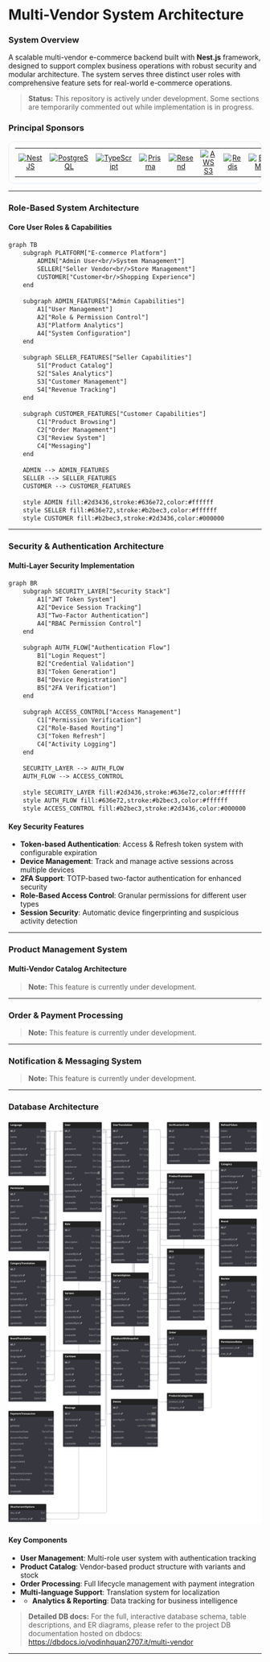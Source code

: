 # Multi-Vendor System Architecture

### System Overview

A scalable multi-vendor e-commerce backend built with **Nest.js** framework, designed to support complex business operations with robust security and modular architecture.
The system serves three distinct user roles with comprehensive feature sets for real-world e-commerce operations.

> **Status:** This repository is actively under development. Some sections are temporarily commented out while implementation is in progress.

### Principal Sponsors

<table cellpadding="8" cellspacing="0" style="border:1px solid #e6edf3;border-radius:10px;padding:12px;">
  <tr>
    <td align="center" style="vertical-align:middle;">
      <a href="https://nestjs.com" target="_blank" rel="noopener noreferrer">
        <img src="https://cdn.simpleicons.org/nestjs" width="64" alt="NestJS" style="vertical-align:middle;">
      </a>
    </td>
    <td align="center" style="vertical-align:middle;">
      <a href="https://www.postgresql.org" target="_blank" rel="noopener noreferrer">
        <img src="https://cdn.simpleicons.org/postgresql" width="64" alt="PostgreSQL" style="vertical-align:middle;">
      </a>
    </td>
    <td align="center" style="vertical-align:middle;">
      <a href="https://www.typescriptlang.org" target="_blank" rel="noopener noreferrer">
        <img src="https://cdn.simpleicons.org/typescript" width="64" alt="TypeScript" style="vertical-align:middle;">
      </a>
    </td>
    <td align="center" style="vertical-align:middle;">
      <a href="https://www.prisma.io" target="_blank" rel="noopener noreferrer">
        <img src="https://cdn.simpleicons.org/prisma" width="64" alt="Prisma" style="vertical-align:middle;">
      </a>
    </td>
    <td align="center" style="vertical-align:middle;">
      <a href="https://resend.com" target="_blank" rel="noopener noreferrer">
        <img src="https://cdn.simpleicons.org/resend" width="64" alt="Resend" style="vertical-align:middle;">
      </a>
    </td>
    <td align="center" style="vertical-align:middle;">
      <a href="https://aws.amazon.com/s3/" target="_blank" rel="noopener noreferrer">
        <img src="https://upload.wikimedia.org/wikipedia/commons/b/bc/Amazon-S3-Logo.svg" width="64" alt="AWS S3" style="vertical-align:middle;">
      </a>
    </td>
    <td align="center" style="vertical-align:middle;">
      <a href="https://redis.io" target="_blank" rel="noopener noreferrer">
        <img src="https://cdn.simpleicons.org/redis" width="64" alt="Redis" style="vertical-align:middle;">
      </a>
    </td>
    <td align="center" style="vertical-align:middle;">
      <a href="https://docs.bullmq.io" target="_blank" rel="noopener noreferrer">
        <!-- upload assets/logos/bullmq.svg then this jsDelivr link will work -->
        <img src="https://user-images.githubusercontent.com/95200/143832033-32e868df-f3b0-4251-97fb-c64809a43d36.png" width="150" alt="BullMQ" style="vertical-align:middle;">
      </a>
    </td>
    <td align="center" style="vertical-align:middle;">
      <a href="https://sepay.vn" target="_blank" rel="noopener noreferrer">
        <!-- upload assets/logos/sepay.svg then this jsDelivr link will work -->
        <img src="https://sepay.vn//assets/img/logo/sepay-blue-154x50.png" width="150" alt="Sepay" style="vertical-align:middle;">
      </a>
    </td>
  </tr>
</table>

---

### Role-Based System Architecture

#### Core User Roles & Capabilities

```mermaid
graph TB
    subgraph PLATFORM["E-commerce Platform"]
        ADMIN["Admin User<br/>System Management"]
        SELLER["Seller Vendor<br/>Store Management"]
        CUSTOMER["Customer<br/>Shopping Experience"]
    end

    subgraph ADMIN_FEATURES["Admin Capabilities"]
        A1["User Management"]
        A2["Role & Permission Control"]
        A3["Platform Analytics"]
        A4["System Configuration"]
    end

    subgraph SELLER_FEATURES["Seller Capabilities"]
        S1["Product Catalog"]
        S2["Sales Analytics"]
        S3["Customer Management"]
        S4["Revenue Tracking"]
    end

    subgraph CUSTOMER_FEATURES["Customer Capabilities"]
        C1["Product Browsing"]
        C2["Order Management"]
        C3["Review System"]
        C4["Messaging"]
    end

    ADMIN --> ADMIN_FEATURES
    SELLER --> SELLER_FEATURES
    CUSTOMER --> CUSTOMER_FEATURES

    style ADMIN fill:#2d3436,stroke:#636e72,color:#ffffff
    style SELLER fill:#636e72,stroke:#b2bec3,color:#ffffff
    style CUSTOMER fill:#b2bec3,stroke:#2d3436,color:#000000
```

---

### Security & Authentication Architecture

#### Multi-Layer Security Implementation

```mermaid
graph BR
    subgraph SECURITY_LAYER["Security Stack"]
        A1["JWT Token System"]
        A2["Device Session Tracking"]
        A3["Two-Factor Authentication"]
        A4["RBAC Permission Control"]
    end

    subgraph AUTH_FLOW["Authentication Flow"]
        B1["Login Request"]
        B2["Credential Validation"]
        B3["Token Generation"]
        B4["Device Registration"]
        B5["2FA Verification"]
    end

    subgraph ACCESS_CONTROL["Access Management"]
        C1["Permission Verification"]
        C2["Role-Based Routing"]
        C3["Token Refresh"]
        C4["Activity Logging"]
    end

    SECURITY_LAYER --> AUTH_FLOW
    AUTH_FLOW --> ACCESS_CONTROL

    style SECURITY_LAYER fill:#2d3436,stroke:#636e72,color:#ffffff
    style AUTH_FLOW fill:#636e72,stroke:#b2bec3,color:#ffffff
    style ACCESS_CONTROL fill:#b2bec3,stroke:#2d3436,color:#000000
```

#### Key Security Features

- **Token-based Authentication**: Access & Refresh token system with configurable expiration
- **Device Management**: Track and manage active sessions across multiple devices
- **2FA Support**: TOTP-based two-factor authentication for enhanced security
- **Role-Based Access Control**: Granular permissions for different user types
- **Session Security**: Automatic device fingerprinting and suspicious activity detection

---

### Product Management System

#### Multi-Vendor Catalog Architecture

> **Note:** This feature is currently under development.

---

### Order & Payment Processing

> **Note:** This feature is currently under development.

---

### Notification & Messaging System

> **Note:** This feature is currently under development.

---

### Database Architecture

![Database Diagram](https://raw.githubusercontent.com/quan-vo-dinh/multi-vendor-api/main/database/multi-vendor-database.svg)

#### Key Components

- **User Management**: Multi-role user system with authentication tracking
- **Product Catalog**: Vendor-based product structure with variants and stock
- **Order Processing**: Full lifecycle management with payment integration
- **Multi-language Support**: Translation system for localization
- - **Analytics & Reporting**: Data tracking for business intelligence

> **Detailed DB docs:** For the full, interactive database schema, table descriptions, and ER diagrams, please refer to the project DB documentation hosted on dbdocs: https://dbdocs.io/vodinhquan2707.it/multi-vendor

---
